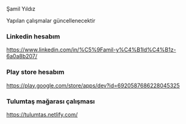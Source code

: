 Şamil Yıldız 

Yapılan çalışmalar güncellenecektir 

### Linkedin hesabım 

https://www.linkedin.com/in/%C5%9Famil-y%C4%B1ld%C4%B1z-6a0a8b207/

### Play store hesabım 

https://play.google.com/store/apps/dev?id=6920587686228045325

### Tulumtaş mağarası çalışması 

https://tulumtas.netlify.com/
